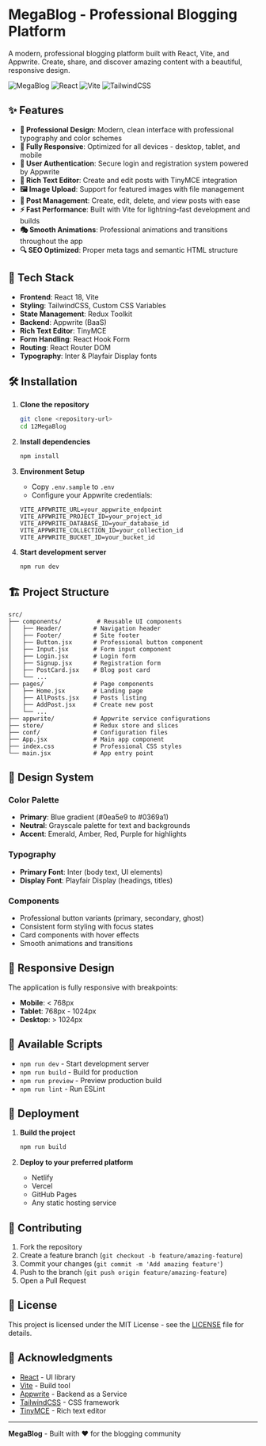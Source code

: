 # MegaBlog - Professional Blogging Platform

A modern, professional blogging platform built with React, Vite, and Appwrite. Create, share, and discover amazing content with a beautiful, responsive design.

![MegaBlog](https://img.shields.io/badge/MegaBlog-Professional%20Blogging-blue?style=for-the-badge)
![React](https://img.shields.io/badge/React-18.2.0-61DAFB?style=for-the-badge&logo=react)
![Vite](https://img.shields.io/badge/Vite-4.4.5-646CFF?style=for-the-badge&logo=vite)
![TailwindCSS](https://img.shields.io/badge/TailwindCSS-3.3.3-38B2AC?style=for-the-badge&logo=tailwind-css)

## ✨ Features

- **🎨 Professional Design**: Modern, clean interface with professional typography and color schemes
- **📱 Fully Responsive**: Optimized for all devices - desktop, tablet, and mobile
- **🔐 User Authentication**: Secure login and registration system powered by Appwrite
- **📝 Rich Text Editor**: Create and edit posts with TinyMCE integration
- **🖼️ Image Upload**: Support for featured images with file management
- **🎯 Post Management**: Create, edit, delete, and view posts with ease
- **⚡ Fast Performance**: Built with Vite for lightning-fast development and builds
- **🎭 Smooth Animations**: Professional animations and transitions throughout the app
- **🔍 SEO Optimized**: Proper meta tags and semantic HTML structure

## 🚀 Tech Stack

- **Frontend**: React 18, Vite
- **Styling**: TailwindCSS, Custom CSS Variables
- **State Management**: Redux Toolkit
- **Backend**: Appwrite (BaaS)
- **Rich Text Editor**: TinyMCE
- **Form Handling**: React Hook Form
- **Routing**: React Router DOM
- **Typography**: Inter & Playfair Display fonts

## 🛠️ Installation

1. **Clone the repository**
   ```bash
   git clone <repository-url>
   cd 12MegaBlog
   ```

2. **Install dependencies**
   ```bash
   npm install
   ```

3. **Environment Setup**
   - Copy `.env.sample` to `.env`
   - Configure your Appwrite credentials:
   ```env
   VITE_APPWRITE_URL=your_appwrite_endpoint
   VITE_APPWRITE_PROJECT_ID=your_project_id
   VITE_APPWRITE_DATABASE_ID=your_database_id
   VITE_APPWRITE_COLLECTION_ID=your_collection_id
   VITE_APPWRITE_BUCKET_ID=your_bucket_id
   ```

4. **Start development server**
   ```bash
   npm run dev
   ```

## 🏗️ Project Structure

```
src/
├── components/          # Reusable UI components
│   ├── Header/         # Navigation header
│   ├── Footer/         # Site footer
│   ├── Button.jsx      # Professional button component
│   ├── Input.jsx       # Form input component
│   ├── Login.jsx       # Login form
│   ├── Signup.jsx      # Registration form
│   ├── PostCard.jsx    # Blog post card
│   └── ...
├── pages/              # Page components
│   ├── Home.jsx        # Landing page
│   ├── AllPosts.jsx    # Posts listing
│   ├── AddPost.jsx     # Create new post
│   └── ...
├── appwrite/           # Appwrite service configurations
├── store/              # Redux store and slices
├── conf/               # Configuration files
├── App.jsx             # Main app component
├── index.css           # Professional CSS styles
└── main.jsx            # App entry point
```

## 🎨 Design System

### Color Palette
- **Primary**: Blue gradient (#0ea5e9 to #0369a1)
- **Neutral**: Grayscale palette for text and backgrounds
- **Accent**: Emerald, Amber, Red, Purple for highlights

### Typography
- **Primary Font**: Inter (body text, UI elements)
- **Display Font**: Playfair Display (headings, titles)

### Components
- Professional button variants (primary, secondary, ghost)
- Consistent form styling with focus states
- Card components with hover effects
- Smooth animations and transitions

## 📱 Responsive Design

The application is fully responsive with breakpoints:
- **Mobile**: < 768px
- **Tablet**: 768px - 1024px
- **Desktop**: > 1024px

## 🔧 Available Scripts

- `npm run dev` - Start development server
- `npm run build` - Build for production
- `npm run preview` - Preview production build
- `npm run lint` - Run ESLint

## 🚀 Deployment

1. **Build the project**
   ```bash
   npm run build
   ```

2. **Deploy to your preferred platform**
   - Netlify
   - Vercel
   - GitHub Pages
   - Any static hosting service

## 🤝 Contributing

1. Fork the repository
2. Create a feature branch (`git checkout -b feature/amazing-feature`)
3. Commit your changes (`git commit -m 'Add amazing feature'`)
4. Push to the branch (`git push origin feature/amazing-feature`)
5. Open a Pull Request

## 📄 License

This project is licensed under the MIT License - see the [LICENSE](LICENSE) file for details.

## 🙏 Acknowledgments

- [React](https://reactjs.org/) - UI library
- [Vite](https://vitejs.dev/) - Build tool
- [Appwrite](https://appwrite.io/) - Backend as a Service
- [TailwindCSS](https://tailwindcss.com/) - CSS framework
- [TinyMCE](https://www.tiny.cloud/) - Rich text editor

---

**MegaBlog** - Built with ❤️ for the blogging community
